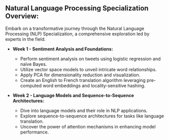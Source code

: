 ## **Natural Language Processing Specialization Overview:**

Embark on a transformative journey through the Natural Language Processing (NLP) Specialization, a comprehensive exploration led by experts in the field.

- **Week 1 - Sentiment Analysis and Foundations:**

  - Perform sentiment analysis on tweets using logistic regression and naïve Bayes.
  - Utilize vector space models to unveil intricate word relationships.
  - Apply PCA for dimensionality reduction and visualization.
  - Create an English to French translation algorithm leveraging pre-computed word embeddings and locality-sensitive hashing.
 
- **Week 2 - Language Models and Sequence-to-Sequence Architectures:**

  - Dive into language models and their role in NLP applications.
  - Explore sequence-to-sequence architectures for tasks like language translation.
  - Uncover the power of attention mechanisms in enhancing model performance.


